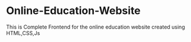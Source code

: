 # Online-Education-Website

This is Complete Frontend for the online education website created using HTML,CSS,Js
